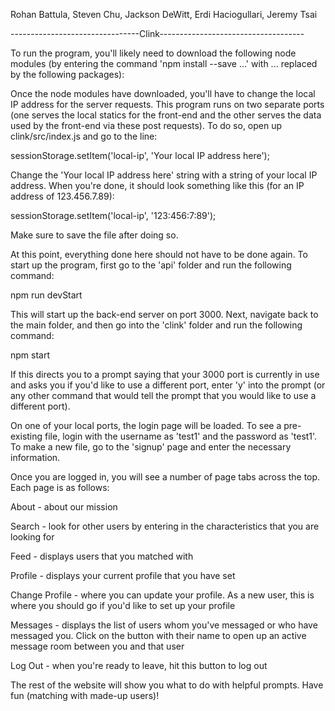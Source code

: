 Rohan Battula, Steven Chu, Jackson DeWitt, Erdi Haciogullari, Jeremy Tsai

--------------------------------Clink------------------------------------

To run the program, you'll likely need to download the following node
modules (by entering the command 'npm install --save ...' with ...
replaced by the following packages):


Once the node modules have downloaded, you'll have to change the
local IP address for the server requests. This program runs on two
separate ports (one serves the local statics for the front-end and
the other serves the data used by the front-end via these post
requests). To do so, open up clink/src/index.js and go to the
line:

  sessionStorage.setItem('local-ip', 'Your local IP address here');

Change the 'Your local IP address here' string with a string of
your local IP address. When you're done, it should look something
like this (for an IP address of 123.456.7.89):

  sessionStorage.setItem('local-ip', '123:456:7:89');

Make sure to save the file after doing so.

At this point, everything done here should not have to be done again.
To start up the program, first go to the 'api' folder and run the
following command:

  npm run devStart

This will start up the back-end server on port 3000. Next, navigate
back to the main folder, and then go into the 'clink' folder and
run the following command:

  npm start

If this directs you to a prompt saying that your 3000 port is currently
in use and asks you if you'd like to use a different port, enter 'y'
into the prompt (or any other command that would tell the prompt that
you would like to use a different port).

On one of your local ports, the login page will be loaded. To see a
pre-existing file, login with the username as 'test1' and the password
as 'test1'. To make a new file, go to the 'signup' page and enter the
necessary information.

Once you are logged in, you will see a number of page tabs across the
top. Each page is as follows:

About - about our mission

Search - look for other users by entering in the characteristics that
         you are looking for

Feed - displays users that you matched with

Profile - displays your current profile that you have set

Change Profile - where you can update your profile. As a new user,
       	         this is where you should go if you'd like to set
		 up your profile

Messages - displays the list of users whom you've messaged or who
	   have messaged you. Click on the button with their name
	   to open up an active message room between you and that
	   user

Log Out - when you're ready to leave, hit this button to log out


The rest of the website will show you what to do with helpful
prompts. Have fun (matching with made-up users)!